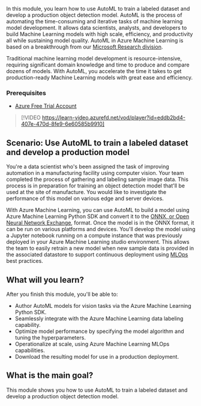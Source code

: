 In this module, you learn how to use AutoML to train a labeled dataset and develop a production object detection model. AutoML is the process of automating the time-consuming and iterative tasks of machine learning model development. It allows data scientists, analysts, and developers to build Machine Learning models with high scale, efficiency, and productivity all while sustaining model quality. AutoML in Azure Machine Learning is based on a breakthrough from our [Microsoft Research division](https://www.microsoft.com/research/project/automl/).

Traditional machine learning model development is resource-intensive, requiring significant domain knowledge and time to produce and compare dozens of models. With AutoML, you accelerate the time it takes to get production-ready Machine Learning models with great ease and efficiency.

### Prerequisites

- [Azure Free Trial Account](https://azure.microsoft.com/pricing/purchase-options/azure-account?icid=azurefreeaccount)

> [!VIDEO https://learn-video.azurefd.net/vod/player?id=eddb2bd4-407e-470d-8fe9-6e60585b9910]

## Scenario: Use AutoML to train a labeled dataset and develop a production model

You're a data scientist who's been assigned the task of improving automation in a manufacturing facility using computer vision. Your team completed the process of gathering and labeling sample image data. This process is in preparation for training an object detection model that'll be used at the site of manufacture. You would like to investigate the performance of this model on various edge and server devices.  

With Azure Machine Learning, you can use AutoML to build a model using Azure Machine Learning Python SDK and convert it to the [ONNX, or Open Neural Network Exchange](https://onnx.ai/), format. Once the model is in the ONNX format, it can be run on various platforms and devices. You'll develop the model using a Jupyter notebook running on a compute instance that was previously deployed in your Azure Machine Learning studio environment. This allows the team to easily retrain a new model when new sample data is provided in the associated datastore to support continuous deployment using [MLOps](/azure/machine-learning/concept-model-management-and-deployment) best practices.

## What will you learn?

After you finish this module, you'll be able to:

- Author AutoML models for vision tasks via the Azure Machine Learning Python SDK.
- Seamlessly integrate with the Azure Machine Learning data labeling capability.
- Optimize model performance by specifying the model algorithm and tuning the hyperparameters.
- Operationalize at scale, using Azure Machine Learning MLOps capabilities.
- Download the resulting model for use in a production deployment.

## What is the main goal?

This module shows you how to use AutoML to train a labeled dataset and develop a production object detection model.
